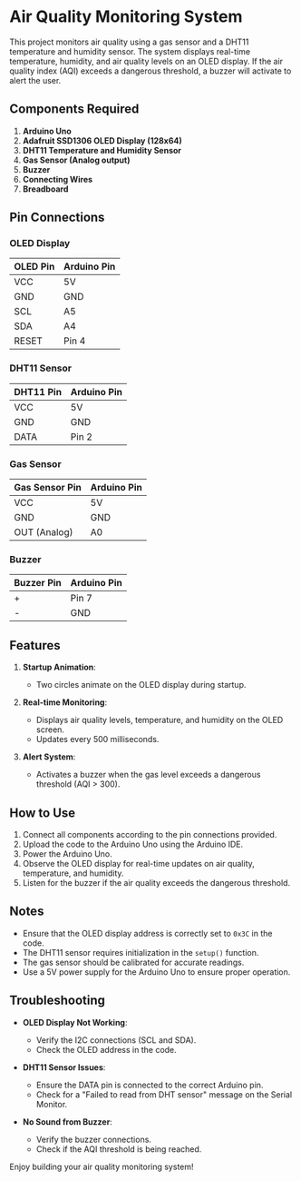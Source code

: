 # Air Quality Monitoring System

This project monitors air quality using a gas sensor and a DHT11 temperature and humidity sensor. The system displays real-time temperature, humidity, and air quality levels on an OLED display. If the air quality index (AQI) exceeds a dangerous threshold, a buzzer will activate to alert the user.

## Components Required

1. **Arduino Uno**
2. **Adafruit SSD1306 OLED Display (128x64)**
3. **DHT11 Temperature and Humidity Sensor**
4. **Gas Sensor (Analog output)**
5. **Buzzer**
6. **Connecting Wires**
7. **Breadboard**

## Pin Connections

### OLED Display
| OLED Pin | Arduino Pin |
|----------|-------------|
| VCC      | 5V          |
| GND      | GND         |
| SCL      | A5          |
| SDA      | A4          |
| RESET    | Pin 4       |

### DHT11 Sensor
| DHT11 Pin | Arduino Pin |
|-----------|-------------|
| VCC       | 5V          |
| GND       | GND         |
| DATA      | Pin 2       |

### Gas Sensor
| Gas Sensor Pin | Arduino Pin |
|----------------|-------------|
| VCC            | 5V          |
| GND            | GND         |
| OUT (Analog)   | A0          |

### Buzzer
| Buzzer Pin | Arduino Pin |
|------------|-------------|
| +          | Pin 7       |
| -          | GND         |

## Features

1. **Startup Animation**:
   - Two circles animate on the OLED display during startup.

2. **Real-time Monitoring**:
   - Displays air quality levels, temperature, and humidity on the OLED screen.
   - Updates every 500 milliseconds.

3. **Alert System**:
   - Activates a buzzer when the gas level exceeds a dangerous threshold (AQI > 300).

## How to Use

1. Connect all components according to the pin connections provided.
2. Upload the code to the Arduino Uno using the Arduino IDE.
3. Power the Arduino Uno.
4. Observe the OLED display for real-time updates on air quality, temperature, and humidity.
5. Listen for the buzzer if the air quality exceeds the dangerous threshold.

## Notes

- Ensure that the OLED display address is correctly set to `0x3C` in the code.
- The DHT11 sensor requires initialization in the `setup()` function.
- The gas sensor should be calibrated for accurate readings.
- Use a 5V power supply for the Arduino Uno to ensure proper operation.

## Troubleshooting

- **OLED Display Not Working**:
  - Verify the I2C connections (SCL and SDA).
  - Check the OLED address in the code.

- **DHT11 Sensor Issues**:
  - Ensure the DATA pin is connected to the correct Arduino pin.
  - Check for a "Failed to read from DHT sensor" message on the Serial Monitor.

- **No Sound from Buzzer**:
  - Verify the buzzer connections.
  - Check if the AQI threshold is being reached.

Enjoy building your air quality monitoring system!

